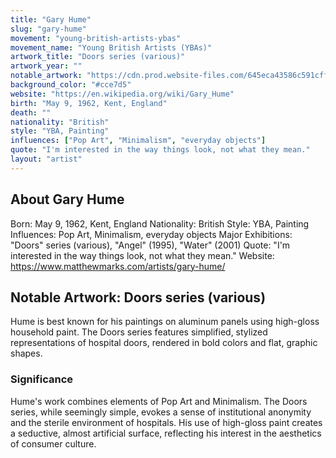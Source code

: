 ```yaml
---
title: "Gary Hume"
slug: "gary-hume"
movement: "young-british-artists-ybas"
movement_name: "Young British Artists (YBAs)"
artwork_title: "Doors series (various)"
artwork_year: ""
notable_artwork: "https://cdn.prod.website-files.com/645eca43586c591cffa273fa/67c50eff5daca5d7c0de81f9_Gary%20Hume%20Four%20Doors.webp"
background_color: "#cce7d5"
website: "https://en.wikipedia.org/wiki/Gary_Hume"
birth: "May 9, 1962, Kent, England"
death: ""
nationality: "British"
style: "YBA, Painting"
influences: ["Pop Art", "Minimalism", "everyday objects"]
quote: "I'm interested in the way things look, not what they mean."
layout: "artist"
---
```


## About Gary Hume

Born: May 9, 1962, Kent, England Nationality: British Style: YBA, Painting Influences: Pop Art, Minimalism, everyday objects Major Exhibitions: "Doors" series (various), "Angel" (1995), "Water" (2001) Quote: "I'm interested in the way things look, not what they mean." Website: https://www.matthewmarks.com/artists/gary-hume/

## Notable Artwork: Doors series (various)

Hume is best known for his paintings on aluminum panels using high-gloss household paint. The Doors series features simplified, stylized representations of hospital doors, rendered in bold colors and flat, graphic shapes.

### Significance

Hume's work combines elements of Pop Art and Minimalism. The Doors series, while seemingly simple, evokes a sense of institutional anonymity and the sterile environment of hospitals. His use of high-gloss paint creates a seductive, almost artificial surface, reflecting his interest in the aesthetics of consumer culture.
